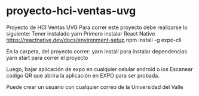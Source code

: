 ﻿# proyecto-hci-ventas-uvg
Proyecto de HCI Ventas UVG
Para correr este proyecto debe realizarse lo siguiente:
Tener instalado yarn
Primero instalar React Native
https://reactnative.dev/docs/environment-setup
npm install -g expo-cli

En la carpeta, del proyecto correr:
yarn install para instalar dependencias
yarn start para correr el proyecto

Luego, bajar aplicación de expo en cualquier celular android o ios
Escanear codigo QR que abrira la aplicación en EXPO para ser probada.

Puede crear un usuario con cualquier correo de la Universidad del Valle
